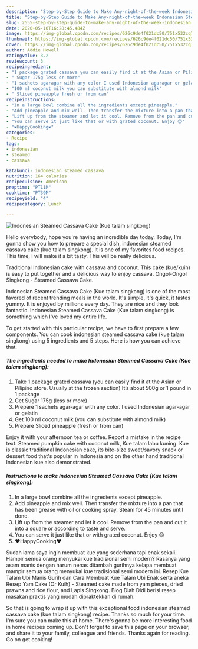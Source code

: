 ```yaml
---
description: "Step-by-Step Guide to Make Any-night-of-the-week Indonesian Steamed Cassava Cake (Kue talam singkong)"
title: "Step-by-Step Guide to Make Any-night-of-the-week Indonesian Steamed Cassava Cake (Kue talam singkong)"
slug: 2555-step-by-step-guide-to-make-any-night-of-the-week-indonesian-steamed-cassava-cake-kue-talam-singkong
date: 2020-05-10T16:28:45.484Z
image: https://img-global.cpcdn.com/recipes/626c9de4f021dc50/751x532cq70/indonesian-steamed-cassava-cake-kue-talam-singkong-recipe-main-photo.jpg
thumbnail: https://img-global.cpcdn.com/recipes/626c9de4f021dc50/751x532cq70/indonesian-steamed-cassava-cake-kue-talam-singkong-recipe-main-photo.jpg
cover: https://img-global.cpcdn.com/recipes/626c9de4f021dc50/751x532cq70/indonesian-steamed-cassava-cake-kue-talam-singkong-recipe-main-photo.jpg
author: Addie Howell
ratingvalue: 3.2
reviewcount: 3
recipeingredient:
- "1 package grated cassava you can easily find it at the Asian or Pilipino store Usually at the frozen section Its about 500g or 1 pound in 1 package"
- " Sugar 175g less or more"
- "1 sachets agaragar with any color I used Indonesian agaragar or gelatin"
- "100 ml coconut milk you can substitute with almond milk"
- " Sliced pineapple fresh or from can"
recipeinstructions:
- "In a large bowl combine all the ingredients except pineapple."
- "Add pineapple and mix well. Then transfer the mixture into a pan that has been grease with oil or cooking spray. Steam for 45 minutes until done."
- "Lift up from the steamer and let it cool. Remove from the pan and cut it into a square or according to taste and serve."
- "You can serve it just like that or with grated coconut. Enjoy 😊"
- "❤️HappyCooking❤️"
categories:
- Recipe
tags:
- indonesian
- steamed
- cassava

katakunci: indonesian steamed cassava 
nutrition: 164 calories
recipecuisine: American
preptime: "PT11M"
cooktime: "PT39M"
recipeyield: "4"
recipecategory: Lunch

---
```



![Indonesian Steamed Cassava Cake (Kue talam singkong)](https://img-global.cpcdn.com/recipes/626c9de4f021dc50/751x532cq70/indonesian-steamed-cassava-cake-kue-talam-singkong-recipe-main-photo.jpg)

Hello everybody, hope you're having an incredible day today. Today, I'm gonna show you how to prepare a special dish, indonesian steamed cassava cake (kue talam singkong). It is one of my favorites food recipes. This time, I will make it a bit tasty. This will be really delicious.

Traditional Indonesian cake with cassava and coconut. This cake (kue/kuih) is easy to put together and a delicious way to enjoy cassava. Ongol-Ongol Singkong - Steamed Cassava Cake.

Indonesian Steamed Cassava Cake (Kue talam singkong) is one of the most favored of recent trending meals in the world. It's simple, it's quick, it tastes yummy. It is enjoyed by millions every day. They are nice and they look fantastic. Indonesian Steamed Cassava Cake (Kue talam singkong) is something which I've loved my entire life.


To get started with this particular recipe, we have to first prepare a few components. You can cook indonesian steamed cassava cake (kue talam singkong) using 5 ingredients and 5 steps. Here is how you can achieve that.

<!--inarticleads1-->

##### The ingredients needed to make Indonesian Steamed Cassava Cake (Kue talam singkong):

1. Take 1 package grated cassava (you can easily find it at the Asian or Pilipino store. Usually at the frozen section) It’s about 500g or 1 pound in 1 package
1. Get  Sugar 175g (less or more)
1. Prepare 1 sachets agar-agar with any color. I used Indonesian agar-agar or gelatin
1. Get 100 ml coconut milk (you can substitute with almond milk)
1. Prepare  Sliced pineapple (fresh or from can)


Enjoy it with your afternoon tea or coffee. Report a mistake in the recipe text. Steamed pumpkin cake with coconut milk, Kue talam labu kuning. Kue is classic traditional Indonesian cake, its bite-size sweet/savory snack or dessert food that&#39;s popular in Indonesia and on the other hand traditional Indonesian kue also demonstrated. 

<!--inarticleads2-->

##### Instructions to make Indonesian Steamed Cassava Cake (Kue talam singkong):

1. In a large bowl combine all the ingredients except pineapple.
1. Add pineapple and mix well. Then transfer the mixture into a pan that has been grease with oil or cooking spray. Steam for 45 minutes until done.
1. Lift up from the steamer and let it cool. Remove from the pan and cut it into a square or according to taste and serve.
1. You can serve it just like that or with grated coconut. Enjoy 😊
1. ❤️HappyCooking❤️


Sudah lama saya ingin membuat kue yang sederhana tapi enak sekali. Hampir semua orang menyukai kue tradisional semi modern? Rasanya yang asam manis dengan harum nenas ditambah gurihnya kelapa membuat mampir semua orang menyukai kue tradisional semi modern ini. Resep Kue Talam Ubi Manis Gurih dan Cara Membuat Kue Talam Ubi Enak serta aneka Resep Yam Cake (Or Kuih) - Steamed cake made from yam pieces, dried prawns and rice flour, and Lapis Singkong. Blog Diah Didi berisi resep masakan praktis yang mudah dipraktekkan di rumah. 

So that is going to wrap it up with this exceptional food indonesian steamed cassava cake (kue talam singkong) recipe. Thanks so much for your time. I'm sure you can make this at home. There's gonna be more interesting food in home recipes coming up. Don't forget to save this page on your browser, and share it to your family, colleague and friends. Thanks again for reading. Go on get cooking!
